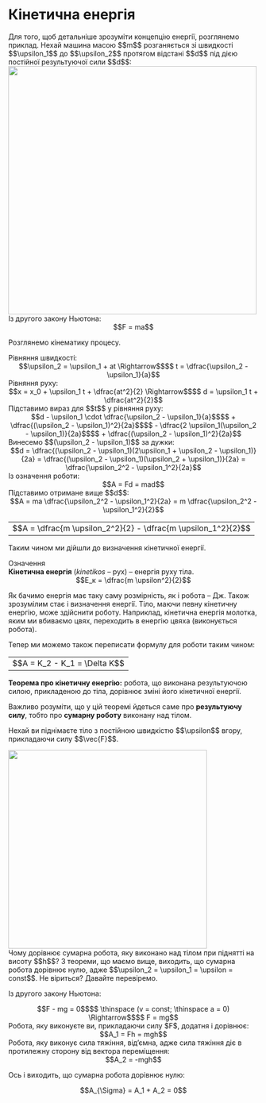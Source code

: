 # Кiнетична енергiя

<div class="space">Для того, щоб детальнiше зрозумiти концепцiю енергiї, розглянемо приклад. Нехай машина масою $$m$$ розганяється зi швидкостi $$\upsilon_1$$ до $$\upsilon_2$$ протягом відстані $$d$$ пiд дiєю постiйної результуючої сили $$d$$:</div>

<div class="space"><img class="image" width="500"  src="https://rawgit.com/chudaol/ed-era-book-physics/master/images/chapter_7/20.png"></div>

<div class="space">Iз другого закону Ньютона:</div>

<div class="space" align="center">$$F = ma$$</div>

Розглянемо кiнематику процесу.

<div class="space">Рiвняння швидкостi:</div>

<div class="space" align="center">$$\upsilon_2 = \upsilon_1 + at \Rightarrow$$$$ t = \dfrac{\upsilon_2 - \upsilon_1}{a}$$</div>

<div class="space">Рiвняння руху:</div>

<div class="space" align="center">$$x = x_0 + \upsilon_1 t + \dfrac{at^2}{2} \Rightarrow$$$$ d = \upsilon_1 t + \dfrac{at^2}{2}$$</div>

<div class="space">Пiдставимо вираз для $$t$$ у рiвняння руху:</div> 

<div class="space" align="center">$$d - \upsilon_1 \cdot \dfrac{\upsilon_2 - \upsilon_1}{a}$$$$ + \dfrac{(\upsilon_2 - \upsilon_1)^2}{2a}$$$$ - \dfrac{2 \upsilon_1(\upsilon_2 - \upsilon_1)}{2a}$$$$ + \dfrac{(\upsilon_2 - \upsilon_1)^2}{2a}$$</div>

<div class="space">Винесемо $$(\upsilon_2 - \upsilon_1)$$ за дужки:</div>

<div class="space" align="center">$$d = \dfrac{(\upsilon_2 - \upsilon_1)(2\upsilon_1 + \upsilon_2 - \upsilon_1)}{2a} = \dfrac{(\upsilon_2 - \upsilon_1)(\upsilon_2 + \upsilon_1)}{2a} = \dfrac{\upsilon_2^2 - \upsilon_1^2}{2a}$$</div>

<div class="space">Iз означення роботи:</div>

<div class="space" align="center">$$A = Fd = mad$$</div>

<div class="space">Пiдставимо отримане вище $$d$$:</div>

<div class="space" align="center">$$A = ma \dfrac{\upsilon_2^2 - \upsilon_1^2}{2a} = m \dfrac{\upsilon_2^2 - \upsilon_1^2}{2}$$</div>

<div class="space"><div class="centered-table-wrapper">
<table class="centered-table">
<tr class="eq">
<td class="eq">
<p1>$$A = \dfrac{m \upsilon_2^2}{2} - \dfrac{m \upsilon_1^2}{2}$$</p1>
</td>
</tr>
</table></div></div>

<div class="space"><p class="p3">Таким чином ми дiйшли до визначення кiнетичної енергiї.</p></div>

<div class="eoz-wrap">
<span class="eoz">Означення</span>
<div class="eoz-text">
<div class="space"><span class="p1"><b>Кiнетична енергiя</b> (<i>kinetikos</i> – рух)</span> – енергiя руху тiла.</div>

<div align="center">$$E_к = \dfrac{m \upsilon^2}{2}$$</div>
</div>
</div>
</table></div></div>

<div class="space"><p class="p3">Як бачимо енергiя має таку саму розмiрнiсть, як i робота – Дж. Також зрозумiлим стає i визначення енергiї. Тiло, маючи певну кiнетичну енергiю, може здiйснити роботу. Наприклад, кiнетична енергiя молотка, яким ми вбиваємо цвях, переходить в енергiю цвяха (виконується робота).</p></div>

<div class="space"><p class="p3">Тепер ми можемо також переписати формулу для роботи таким чином:</p></div>

<div class="space"><div class="centered-table-wrapper">
<table class="centered-table">
<tr class="eq">
<td class="eq">
<p1>$$A = K_2 - K_1 = \Delta K$$</p1>
</td>
</tr>
</table></div></div>

<div class="space"><span class="p1"><b>Теорема про кiнетичну енергiю:</b></span> робота, що виконана результуючою силою, прикладеною до тiла, дорiвнює змiнi його кiнетичної енергiї.</div>

<div class="space"><p class="p3">Важливо розумiти, що у цiй теоремi йдеться саме про <b>результуючу силу</b>, тобто про <b>сумарну роботу</b> виконану над тiлом.</p></div>

<div class="space"><p class="p3">Нехай ви пiднiмаєте тiло з постiйною швидкiстю $$\upsilon$$ вгору, прикладаючи силу $$\vec{F}$$.</p></div>

<div class="space"><img class="image" width="400"  src="https://rawgit.com/chudaol/ed-era-book-physics/master/images/chapter_7/11.png"></div>

<div class="space">Чому дорiвнює сумарна робота, яку виконано над тiлом при пiдняттi на висоту $$h$$? З теореми, що маємо вище, виходить, що сумарна робота дорiвнює нулю, адже $$\upsilon_2 = \upsilon_1 = \upsilon = const$$. Не вiриться? Давайте перевiремо.</div>

<div class="space"><p class="p3">Iз другого закону Ньютона:</p></div>

<div class="space" align="center">$$F - mg = 0$$$$ \thinspace (v = const; \thinspace a = 0) \Rightarrow$$$$ F = mg$$</div>

<div class="space">Робота, яку виконуєте ви, прикладаючи силу $F$, додатня i дорiвнює:</div>

<div class="space" align="center">$$A_1 = Fh = mgh$$</div>

<div class="space">Робота, яку виконує сила тяжiння, вiд’ємна, адже сила тяжiння дiє в протилежну сторону вiд вектора перемiщення:</div>

<div class="space" align="center">$$A_2 = -mgh$$</div>

<div class="space"><p class="p3">Ось i виходить, що сумарна робота дорiвнює нулю:</p></div>

<div align="center">$$A_{\Sigma} = A_1 + A_2 = 0$$</div>